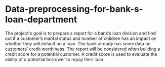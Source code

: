 # Data-preprocessing-for-bank-s-loan-department
The project's goal is to prepare a report for a bank’s loan division and find out if a customer’s marital status and number of children has an impact on whether they will default on a loan. The bank already has some data on customers’ credit worthiness. The report will be considered when building a credit score for a potential customer. A credit score is used to evaluate the ability of a potential borrower to repay their loan.
